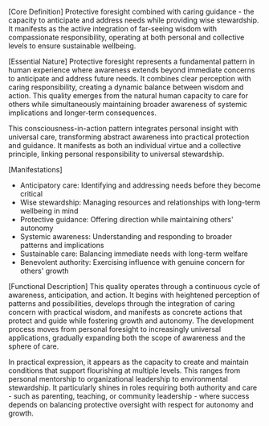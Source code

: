 [Core Definition]
Protective foresight combined with caring guidance - the capacity to anticipate and address needs while providing wise stewardship. It manifests as the active integration of far-seeing wisdom with compassionate responsibility, operating at both personal and collective levels to ensure sustainable wellbeing.

[Essential Nature]
Protective foresight represents a fundamental pattern in human experience where awareness extends beyond immediate concerns to anticipate and address future needs. It combines clear perception with caring responsibility, creating a dynamic balance between wisdom and action. This quality emerges from the natural human capacity to care for others while simultaneously maintaining broader awareness of systemic implications and longer-term consequences.

This consciousness-in-action pattern integrates personal insight with universal care, transforming abstract awareness into practical protection and guidance. It manifests as both an individual virtue and a collective principle, linking personal responsibility to universal stewardship.

[Manifestations]
- Anticipatory care: Identifying and addressing needs before they become critical
- Wise stewardship: Managing resources and relationships with long-term wellbeing in mind
- Protective guidance: Offering direction while maintaining others' autonomy
- Systemic awareness: Understanding and responding to broader patterns and implications
- Sustainable care: Balancing immediate needs with long-term welfare
- Benevolent authority: Exercising influence with genuine concern for others' growth

[Functional Description]
This quality operates through a continuous cycle of awareness, anticipation, and action. It begins with heightened perception of patterns and possibilities, develops through the integration of caring concern with practical wisdom, and manifests as concrete actions that protect and guide while fostering growth and autonomy. The development process moves from personal foresight to increasingly universal applications, gradually expanding both the scope of awareness and the sphere of care.

In practical expression, it appears as the capacity to create and maintain conditions that support flourishing at multiple levels. This ranges from personal mentorship to organizational leadership to environmental stewardship. It particularly shines in roles requiring both authority and care - such as parenting, teaching, or community leadership - where success depends on balancing protective oversight with respect for autonomy and growth.
